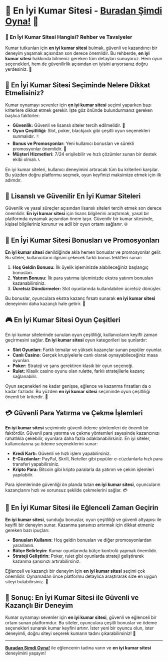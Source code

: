 # 🎲 En İyi Kumar Sitesi - [Buradan Şimdi Oyna!](https://casinotr.link/gWCRZ4) 🎰

### 🎯 En İyi Kumar Sitesi Hangisi? Rehber ve Tavsiyeler

Kumar tutkunları için **en iyi kumar sitesi** bulmak, güvenli ve kazandırıcı bir deneyim yaşamak açısından son derece önemlidir. Bu rehberde, **en iyi kumar sitesi** hakkında bilmeniz gereken tüm detayları sunuyoruz. Hem oyun seçenekleri, hem de güvenilirlik açısından en iyisini arıyorsanız doğru yerdesiniz. 🎉

## 🎰 En İyi Kumar Sitesi Seçiminde Nelere Dikkat Etmelisiniz?

Kumar oynamayı sevenler için **en iyi kumar sitesi** seçimi yaparken bazı kriterlere dikkat etmek gerekir. İşte göz önünde bulundurmanız gereken başlıca faktörler:

- **Güvenlik:** Güvenli ve lisanslı siteler tercih edilmelidir. 🎫
- **Oyun Çeşitliliği:** Slot, poker, blackjack gibi çeşitli oyun seçenekleri sunmalıdır. 🃏
- **Bonus ve Promosyonlar:** Yeni kullanıcı bonusları ve sürekli promosyonlar önemlidir. 🎁
- **Müşteri Hizmetleri:** 7/24 erişilebilir ve hızlı çözümler sunan bir destek ekibi olmalı. 📞

En iyi kumar siteleri, kullanıcı deneyimini artıracak tüm bu kriterleri karşılar. Bu yüzden doğru platformu seçmek, oyun keyfinizi maksimize etmek için ilk adımdır.

## 📜 Lisanslı ve Güvenilir En İyi Kumar Siteleri

Güvenlik ve yasal süreçler açısından lisanslı siteleri tercih etmek son derece önemlidir. **En iyi kumar sitesi** için lisans bilgilerini araştırmak, yasal bir platformda oynamak açısından önem taşır. Güvenilir bir kumar sitesinde, kişisel bilgileriniz korunur ve adil bir oyun ortamı sağlanır. 🌐

## 🎁 En İyi Kumar Sitesi Bonusları ve Promosyonları

**En iyi kumar sitesi** denildiğinde akla hemen bonuslar ve promosyonlar gelir. Bu siteler, kullanıcıların ilgisini çekecek farklı bonus teklifleri sunar:

1. **Hoş Geldin Bonusu:** İlk üyelik işleminizde alabileceğiniz başlangıç bonusları.
2. **Yatırım Bonusu:** İlk para yatırma işleminizde ekstra yatırım bonusları kazanabilirsiniz.
3. **Ücretsiz Döndürmeler:** Slot oyunlarında kullanılabilen ücretsiz dönüşler.

Bu bonuslar, oyunculara ekstra kazanç fırsatı sunarak **en iyi kumar sitesi** deneyimini daha kazançlı hale getirir. 🎁

## 🎮 En İyi Kumar Sitesi Oyun Çeşitleri

En iyi kumar sitelerinde sunulan oyun çeşitliliği, kullanıcıların keyifli zaman geçirmesini sağlar. **En iyi kumar sitesi** oyun kategorileri ise şunlardır:

- **Slot Oyunları:** Farklı temalar ve yüksek kazançlar sunan popüler oyunlar.
- **Canlı Casino:** Gerçek krupiyelerle canlı olarak oynayabileceğiniz masa oyunları.
- **Poker:** Strateji ve şans gerektiren klasik bir oyun seçeneği.
- **Rulet:** Klasik casino oyunu olan rulette, farklı stratejilerle kazanç sağlanabilir.

Oyun seçenekleri ne kadar genişse, eğlence ve kazanma fırsatları da o kadar fazladır. Bu yüzden **en iyi kumar sitesi** seçiminde oyun çeşitliliği önemli bir kriterdir. 🎲

## 💳 Güvenli Para Yatırma ve Çekme İşlemleri

**En iyi kumar sitesi** seçiminde güvenli ödeme yöntemleri de önemli bir faktördür. Güvenli para yatırma ve çekme yöntemleri sayesinde kazancınızı rahatlıkla çekebilir, oyunlara daha fazla odaklanabilirsiniz. En iyi siteler, kullanıcılarına şu ödeme seçeneklerini sunar:

- **Kredi Kartı:** Güvenli ve hızlı işlem yapabilirsiniz.
- **E-Cüzdanlar:** PayPal, Skrill, Neteller gibi popüler e-cüzdanlarla hızlı para transferi yapabilirsiniz.
- **Kripto Para:** Bitcoin gibi kripto paralarla da yatırım ve çekim işlemleri yapılabilir.

Para işlemlerinde güvenliği ön planda tutan **en iyi kumar sitesi**, oyuncuların kazançlarını hızlı ve sorunsuz şekilde çekmelerini sağlar. 💳

## 🧩 En İyi Kumar Sitesi ile Eğlenceli Zaman Geçirin

**En iyi kumar sitesi**, sunduğu bonuslar, oyun çeşitliliği ve güvenli altyapısı ile keyifli bir deneyim sunar. Kazanma şansınızı artırmak için dikkat etmeniz gereken bazı ipuçları:

- **Bonusları Kullanın:** Hoş geldin bonusları ve diğer promosyonlardan yararlanın.
- **Bütçe Belirleyin:** Kumar oyunlarında bütçe kontrolü yapmak önemlidir.
- **Strateji Geliştirin:** Poker, rulet gibi oyunlarda strateji geliştirerek kazanma şansınızı artırabilirsiniz.

Eğlenceli ve kazançlı bir deneyim için **en iyi kumar sitesi** seçimi çok önemlidir. Oynamadan önce platformu detaylıca araştırarak size en uygun siteyi bulabilirsiniz. 🎰

## 🎉 Sonuç: En İyi Kumar Sitesi ile Güvenli ve Kazançlı Bir Deneyim

Kumar oynamayı sevenler için **en iyi kumar sitesi**, güvenli ve eğlenceli bir ortam sunan platformdur. Bu siteler, oyunculara çeşitli bonuslar ve ödeme seçenekleri sunarak kumar keyfini artırır. İster yeni bir oyuncu olun, ister deneyimli, doğru siteyi seçerek kumarın tadını çıkarabilirsiniz! 🚀

---

**[Buradan Şimdi Oyna!](https://casinotr.link/gWCRZ4)** ile eğlencenin tadına varın ve **en iyi kumar sitesi** deneyimini yaşayın!
